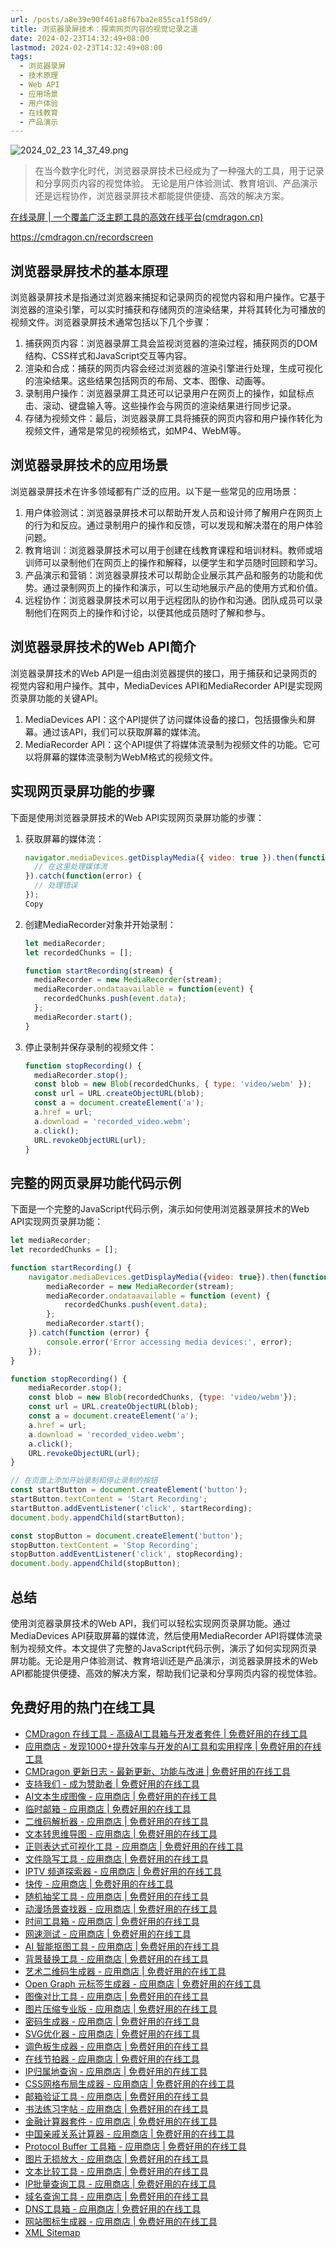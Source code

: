 ```yaml
---
url: /posts/a8e39e90f461a8f67ba2e855ca1f58d9/
title: 浏览器录屏技术：探索网页内容的视觉记录之道
date: 2024-02-23T14:32:49+08:00
lastmod: 2024-02-23T14:32:49+08:00
tags:
  - 浏览器录屏
  - 技术原理
  - Web API
  - 应用场景
  - 用户体验
  - 在线教育
  - 产品演示
---
```


<img src="/images/2024_02_23 14_37_49.png" title="2024_02_23 14_37_49.png" alt="2024_02_23 14_37_49.png"/>

> 在当今数字化时代，浏览器录屏技术已经成为了一种强大的工具，用于记录和分享网页内容的视觉体验。
> 无论是用户体验测试、教育培训、产品演示还是远程协作，浏览器录屏技术都能提供便捷、高效的解决方案。

[在线录屏 | 一个覆盖广泛主题工具的高效在线平台(cmdragon.cn)](https://cmdragon.cn/recordscreen)

https://cmdragon.cn/recordscreen

## 浏览器录屏技术的基本原理

浏览器录屏技术是指通过浏览器来捕捉和记录网页的视觉内容和用户操作。它基于浏览器的渲染引擎，可以实时捕获和存储网页的渲染结果，并将其转化为可播放的视频文件。浏览器录屏技术通常包括以下几个步骤：

1. 捕获网页内容：浏览器录屏工具会监视浏览器的渲染过程，捕获网页的DOM结构、CSS样式和JavaScript交互等内容。
2. 渲染和合成：捕获的网页内容会经过浏览器的渲染引擎进行处理，生成可视化的渲染结果。这些结果包括网页的布局、文本、图像、动画等。
3. 录制用户操作：浏览器录屏工具还可以记录用户在网页上的操作，如鼠标点击、滚动、键盘输入等。这些操作会与网页的渲染结果进行同步记录。
4. 存储为视频文件：最后，浏览器录屏工具将捕获的网页内容和用户操作转化为视频文件，通常是常见的视频格式，如MP4、WebM等。

## 浏览器录屏技术的应用场景

浏览器录屏技术在许多领域都有广泛的应用。以下是一些常见的应用场景：

1. 用户体验测试：浏览器录屏技术可以帮助开发人员和设计师了解用户在网页上的行为和反应。通过录制用户的操作和反馈，可以发现和解决潜在的用户体验问题。
2. 教育培训：浏览器录屏技术可以用于创建在线教育课程和培训材料。教师或培训师可以录制他们在网页上的操作和解释，以便学生和学员随时回顾和学习。
3. 产品演示和营销：浏览器录屏技术可以帮助企业展示其产品和服务的功能和优势。通过录制网页上的操作和演示，可以生动地展示产品的使用方式和价值。
4. 远程协作：浏览器录屏技术可以用于远程团队的协作和沟通。团队成员可以录制他们在网页上的操作和讨论，以便其他成员随时了解和参与。

## 浏览器录屏技术的Web API简介

浏览器录屏技术的Web API是一组由浏览器提供的接口，用于捕获和记录网页的视觉内容和用户操作。其中，MediaDevices
API和MediaRecorder API是实现网页录屏功能的关键API。

1. MediaDevices API：这个API提供了访问媒体设备的接口，包括摄像头和屏幕。通过该API，我们可以获取屏幕的媒体流。
2. MediaRecorder API：这个API提供了将媒体流录制为视频文件的功能。它可以将屏幕的媒体流录制为WebM格式的视频文件。

## 实现网页录屏功能的步骤

下面是使用浏览器录屏技术的Web API实现网页录屏功能的步骤：

1. 获取屏幕的媒体流：

   ```javascript
   navigator.mediaDevices.getDisplayMedia({ video: true }).then(function(stream) {
     // 在这里处理媒体流
   }).catch(function(error) {
     // 处理错误
   });
   Copy
   ```

2. 创建MediaRecorder对象并开始录制：

   ```javascript
   let mediaRecorder;
   let recordedChunks = [];

   function startRecording(stream) {
     mediaRecorder = new MediaRecorder(stream);
     mediaRecorder.ondataavailable = function(event) {
       recordedChunks.push(event.data);
     };
     mediaRecorder.start();
   }
   ```

3. 停止录制并保存录制的视频文件：

   ```javascript
   function stopRecording() {
     mediaRecorder.stop();
     const blob = new Blob(recordedChunks, { type: 'video/webm' });
     const url = URL.createObjectURL(blob);
     const a = document.createElement('a');
     a.href = url;
     a.download = 'recorded_video.webm';
     a.click();
     URL.revokeObjectURL(url);
   }
   ```

## 完整的网页录屏功能代码示例

下面是一个完整的JavaScript代码示例，演示如何使用浏览器录屏技术的Web API实现网页录屏功能：

```javascript
let mediaRecorder;
let recordedChunks = [];

function startRecording() {
    navigator.mediaDevices.getDisplayMedia({video: true}).then(function (stream) {
        mediaRecorder = new MediaRecorder(stream);
        mediaRecorder.ondataavailable = function (event) {
            recordedChunks.push(event.data);
        };
        mediaRecorder.start();
    }).catch(function (error) {
        console.error('Error accessing media devices:', error);
    });
}

function stopRecording() {
    mediaRecorder.stop();
    const blob = new Blob(recordedChunks, {type: 'video/webm'});
    const url = URL.createObjectURL(blob);
    const a = document.createElement('a');
    a.href = url;
    a.download = 'recorded_video.webm';
    a.click();
    URL.revokeObjectURL(url);
}

// 在页面上添加开始录制和停止录制的按钮
const startButton = document.createElement('button');
startButton.textContent = 'Start Recording';
startButton.addEventListener('click', startRecording);
document.body.appendChild(startButton);

const stopButton = document.createElement('button');
stopButton.textContent = 'Stop Recording';
stopButton.addEventListener('click', stopRecording);
document.body.appendChild(stopButton);
```

## 总结

使用浏览器录屏技术的Web API，我们可以轻松实现网页录屏功能。通过MediaDevices API获取屏幕的媒体流，然后使用MediaRecorder
API将媒体流录制为视频文件。本文提供了完整的JavaScript代码示例，演示了如何实现网页录屏功能。无论是用户体验测试、教育培训还是产品演示，浏览器录屏技术的Web
API都能提供便捷、高效的解决方案，帮助我们记录和分享网页内容的视觉体验。

## 免费好用的热门在线工具

- [CMDragon 在线工具 - 高级AI工具箱与开发者套件 | 免费好用的在线工具](https://tools.cmdragon.cn/zh)
- [应用商店 - 发现1000+提升效率与开发的AI工具和实用程序 | 免费好用的在线工具](https://tools.cmdragon.cn/zh/apps?category=trending)
- [CMDragon 更新日志 - 最新更新、功能与改进 | 免费好用的在线工具](https://tools.cmdragon.cn/zh/changelog)
- [支持我们 - 成为赞助者 | 免费好用的在线工具](https://tools.cmdragon.cn/zh/sponsor)
- [AI文本生成图像 - 应用商店 | 免费好用的在线工具](https://tools.cmdragon.cn/zh/apps/text-to-image-ai)
- [临时邮箱 - 应用商店 | 免费好用的在线工具](https://tools.cmdragon.cn/zh/apps/temp-email)
- [二维码解析器 - 应用商店 | 免费好用的在线工具](https://tools.cmdragon.cn/zh/apps/qrcode-parser)
- [文本转思维导图 - 应用商店 | 免费好用的在线工具](https://tools.cmdragon.cn/zh/apps/text-to-mindmap)
- [正则表达式可视化工具 - 应用商店 | 免费好用的在线工具](https://tools.cmdragon.cn/zh/apps/regex-visualizer)
- [文件隐写工具 - 应用商店 | 免费好用的在线工具](https://tools.cmdragon.cn/zh/apps/steganography-tool)
- [IPTV 频道探索器 - 应用商店 | 免费好用的在线工具](https://tools.cmdragon.cn/zh/apps/iptv-explorer)
- [快传 - 应用商店 | 免费好用的在线工具](https://tools.cmdragon.cn/zh/apps/snapdrop)
- [随机抽奖工具 - 应用商店 | 免费好用的在线工具](https://tools.cmdragon.cn/zh/apps/lucky-draw)
- [动漫场景查找器 - 应用商店 | 免费好用的在线工具](https://tools.cmdragon.cn/zh/apps/anime-scene-finder)
- [时间工具箱 - 应用商店 | 免费好用的在线工具](https://tools.cmdragon.cn/zh/apps/time-toolkit)
- [网速测试 - 应用商店 | 免费好用的在线工具](https://tools.cmdragon.cn/zh/apps/speed-test)
- [AI 智能抠图工具 - 应用商店 | 免费好用的在线工具](https://tools.cmdragon.cn/zh/apps/background-remover)
- [背景替换工具 - 应用商店 | 免费好用的在线工具](https://tools.cmdragon.cn/zh/apps/background-replacer)
- [艺术二维码生成器 - 应用商店 | 免费好用的在线工具](https://tools.cmdragon.cn/zh/apps/artistic-qrcode)
- [Open Graph 元标签生成器 - 应用商店 | 免费好用的在线工具](https://tools.cmdragon.cn/zh/apps/open-graph-generator)
- [图像对比工具 - 应用商店 | 免费好用的在线工具](https://tools.cmdragon.cn/zh/apps/image-comparison)
- [图片压缩专业版 - 应用商店 | 免费好用的在线工具](https://tools.cmdragon.cn/zh/apps/image-compressor)
- [密码生成器 - 应用商店 | 免费好用的在线工具](https://tools.cmdragon.cn/zh/apps/password-generator)
- [SVG优化器 - 应用商店 | 免费好用的在线工具](https://tools.cmdragon.cn/zh/apps/svg-optimizer)
- [调色板生成器 - 应用商店 | 免费好用的在线工具](https://tools.cmdragon.cn/zh/apps/color-palette)
- [在线节拍器 - 应用商店 | 免费好用的在线工具](https://tools.cmdragon.cn/zh/apps/online-metronome)
- [IP归属地查询 - 应用商店 | 免费好用的在线工具](https://tools.cmdragon.cn/zh/apps/ip-geolocation)
- [CSS网格布局生成器 - 应用商店 | 免费好用的在线工具](https://tools.cmdragon.cn/zh/apps/css-grid-layout)
- [邮箱验证工具 - 应用商店 | 免费好用的在线工具](https://tools.cmdragon.cn/zh/apps/email-validator)
- [书法练习字帖 - 应用商店 | 免费好用的在线工具](https://tools.cmdragon.cn/zh/apps/calligraphy-practice)
- [金融计算器套件 - 应用商店 | 免费好用的在线工具](https://tools.cmdragon.cn/zh/apps/finance-calculator-suite)
- [中国亲戚关系计算器 - 应用商店 | 免费好用的在线工具](https://tools.cmdragon.cn/zh/apps/chinese-kinship-calculator)
- [Protocol Buffer 工具箱 - 应用商店 | 免费好用的在线工具](https://tools.cmdragon.cn/zh/apps/protobuf-toolkit)
- [图片无损放大 - 应用商店 | 免费好用的在线工具](https://tools.cmdragon.cn/zh/apps/image-upscaler)
- [文本比较工具 - 应用商店 | 免费好用的在线工具](https://tools.cmdragon.cn/zh/apps/text-compare)
- [IP批量查询工具 - 应用商店 | 免费好用的在线工具](https://tools.cmdragon.cn/zh/apps/ip-batch-lookup)
- [域名查询工具 - 应用商店 | 免费好用的在线工具](https://tools.cmdragon.cn/zh/apps/domain-finder)
- [DNS工具箱 - 应用商店 | 免费好用的在线工具](https://tools.cmdragon.cn/zh/apps/dns-toolkit)
- [网站图标生成器 - 应用商店 | 免费好用的在线工具](https://tools.cmdragon.cn/zh/apps/favicon-generator)
- [XML Sitemap](https://tools.cmdragon.cn/sitemap_index.xml)
